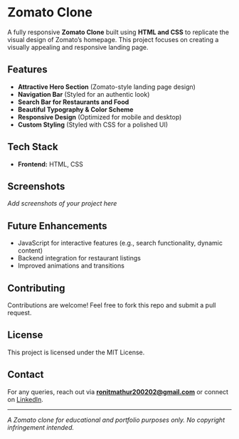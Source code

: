 # Zomato Clone

A fully responsive **Zomato Clone** built using **HTML and CSS** to replicate the visual design of Zomato’s homepage. This project focuses on creating a visually appealing and responsive landing page.

## Features
- **Attractive Hero Section** (Zomato-style landing page design)
- **Navigation Bar** (Styled for an authentic look)
- **Search Bar for Restaurants and Food**
- **Beautiful Typography & Color Scheme**
- **Responsive Design** (Optimized for mobile and desktop)
- **Custom Styling** (Styled with CSS for a polished UI)

## Tech Stack
- **Frontend:** HTML, CSS

## Screenshots
_Add screenshots of your project here_

## Future Enhancements
- JavaScript for interactive features (e.g., search functionality, dynamic content)
- Backend integration for restaurant listings
- Improved animations and transitions

## Contributing
Contributions are welcome! Feel free to fork this repo and submit a pull request.

## License
This project is licensed under the MIT License.

## Contact
For any queries, reach out via **ronitmathur200202@gmail.com** or connect on [LinkedIn](https://www.linkedin.com/in/ronit-mathur-b1020627a/).

---
_A Zomato clone for educational and portfolio purposes only. No copyright infringement intended._

